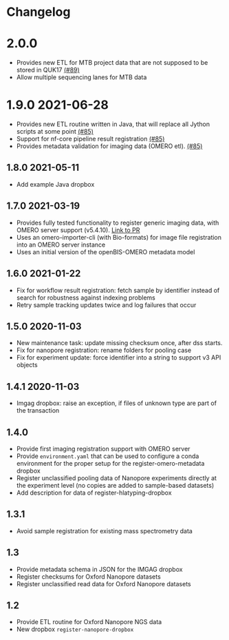 # Changelog

# 2.0.0

* Provides new ETL for MTB project data that are not supposed to be stored in QUK17 [(#89)](https://github.com/qbicsoftware/etl-scripts/pull/89)
* Allow multiple sequencing lanes for MTB data

# 1.9.0 2021-06-28

* Provides new ETL routine written in Java, that will replace all Jython scripts at some point [(#85)](https://github.com/qbicsoftware/etl-scripts/pull/85)
* Support for nf-core pipeline result registration [(#85)](https://github.com/qbicsoftware/etl-scripts/pull/85)
* Provides metadata validation for imaging data (OMERO etl). [(#85)](https://github.com/qbicsoftware/etl-scripts/pull/83)

## 1.8.0 2021-05-11

* Add example Java dropbox

## 1.7.0 2021-03-19

* Provides fully tested functionality to register generic imaging data, with OMERO server support (v5.4.10). [Link to PR](https://github.com/qbicsoftware/etl-scripts/pull/78)
* Uses an omero-importer-cli (with Bio-formats) for image file registration into an OMERO server instance
* Uses an initial version of the openBIS-OMERO metadata model

## 1.6.0 2021-01-22

* Fix for workflow result registration: fetch sample by identifier instead of search for robustness against indexing problems
* Retry sample tracking updates twice and log failures that occur

## 1.5.0 2020-11-03

* New maintenance task: update missing checksum once, after dss starts.
* Fix for nanopore registration: rename folders for pooling case
* Fix for experiment update: force identifier into a string to support v3 API objects

## 1.4.1 2020-11-03

* Imgag dropbox: raise an exception, if files of unknown type are part of the transaction

## 1.4.0

* Provide first imaging registration support with OMERO server
* Provide `environment.yaml` that can be used to configure a conda
  environment for the proper setup for the register-omero-metadata
  dropbox
* Register unclassified pooling data of Nanopore experiments directly at the experiment level (no copies are added to sample-based datasets)
* Add description for data of register-hlatyping-dropbox

## 1.3.1

* Avoid sample registration for existing mass spectrometry data

## 1.3

* Provide metadata schema in JSON for the IMGAG dropbox
* Register checksums for Oxford Nanopore datasets
* Register unclassified read data for Oxford Nanopore datasets

## 1.2

* Provide ETL routine for Oxford Nanopore NGS data
* New dropbox `register-nanopore-dropbox`
